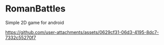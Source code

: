 # RomanBattles
 Simple 2D game for android


https://github.com/user-attachments/assets/0629cf31-06d3-4195-8dc7-7332c55270f7

